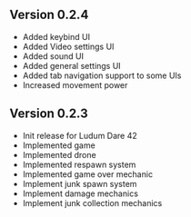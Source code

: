 
## Version 0.2.4

* Added keybind UI
* Added Video settings UI
* Added sound UI
* Added general settings UI
* Added tab navigation support to some UIs
* Increased movement power

## Version 0.2.3

* Init release for Ludum Dare 42
* Implemented game
* Implemented drone
* Implemented respawn system
* Implemented game over mechanic
* Implement junk spawn system
* Implement damage mechanics
* Implement junk collection mechanics